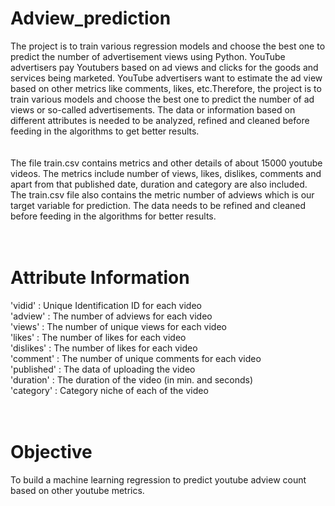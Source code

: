 # Adview_prediction
The project is to train various regression models and choose the best one to predict the number of advertisement views using Python.
YouTube advertisers pay Youtubers based on ad views and clicks for the goods and services being marketed. YouTube advertisers want to
estimate the ad view based on other metrics like comments, likes, etc.Therefore, the project is to train various models and choose the
best one to predict the number of ad views or so-called advertisements. The data or information based on different attributes is needed
to be analyzed, refined and cleaned before feeding in the algorithms to get better results. <br/>
<br/>
<br/>
The file train.csv contains metrics and other details of about 15000 youtube videos. The metrics include number of views, likes, dislikes, comments and apart from that published date, duration and category are also included. The train.csv file also contains the metric number of adviews which is our target variable for prediction. The data needs to be refined and cleaned before feeding in the algorithms for better results.<br/>
<br/>
<br/>
# Attribute Information
'vidid' : Unique Identification ID for each video<br/>
'adview' : The number of adviews for each video<br/>
'views' : The number of unique views for each video<br/>
'likes' : The number of likes for each video<br/>
'dislikes' : The number of likes for each video<br/>
'comment' : The number of unique comments for each video<br/>
'published' : The data of uploading the video<br/>
'duration' : The duration of the video (in min. and seconds)<br/>
'category' : Category niche of each of the video<br/>
<br/>
<br/>
# Objective
To build a machine learning regression to predict youtube adview count based on other youtube metrics.


